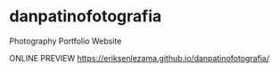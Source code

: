 # danpatinofotografia
Photography Portfolio Website

ONLINE PREVIEW
https://eriksenlezama.github.io/danpatinofotografia/
